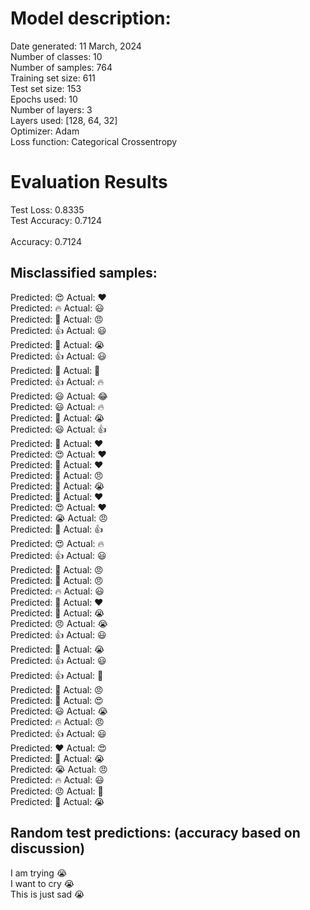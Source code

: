 # Model description:<br>
Date generated: 11 March, 2024<br>
Number of classes: 10<br>
Number of samples: 764<br>
Training set size: 611<br>
Test set size: 153<br>
Epochs used: 10<br>
Number of layers: 3<br>
Layers used: [128, 64, 32]<br>
Optimizer: Adam<br>
Loss function: Categorical Crossentropy<br>
# Evaluation Results<br>
Test Loss: 0.8335<br>
Test Accuracy: 0.7124<br><br>
Accuracy: 0.7124

## Misclassified samples:<br>
Predicted: 😍 Actual: ❤️<br>
Predicted: 🔥 Actual: 😃<br>
Predicted: 🤔 Actual: 😠<br>
Predicted: 👍 Actual: 😃<br>
Predicted: 🤔 Actual: 😭<br>
Predicted: 👍 Actual: 😃<br>
Predicted: 🤔 Actual: 🙏<br>
Predicted: 👍 Actual: 🔥<br>
Predicted: 😃 Actual: 😂<br>
Predicted: 😃 Actual: 🔥<br>
Predicted: 🙏 Actual: 😭<br>
Predicted: 😃 Actual: 👍<br>
Predicted: 🙏 Actual: ❤️<br>
Predicted: 😍 Actual: ❤️<br>
Predicted: 🙏 Actual: ❤️<br>
Predicted: 🤔 Actual: 😠<br>
Predicted: 🤔 Actual: 😭<br>
Predicted: 🙏 Actual: ❤️<br>
Predicted: 😍 Actual: ❤️<br>
Predicted: 😭 Actual: 😠<br>
Predicted: 🙏 Actual: 👍<br>
Predicted: 😍 Actual: 🔥<br>
Predicted: 👍 Actual: 😃<br>
Predicted: 🤔 Actual: 😠<br>
Predicted: 🤔 Actual: 😠<br>
Predicted: 🔥 Actual: 😃<br>
Predicted: 🤔 Actual: ❤️<br>
Predicted: 🤔 Actual: 😭<br>
Predicted: 😠 Actual: 😭<br>
Predicted: 👍 Actual: 😃<br>
Predicted: 🤔 Actual: 😭<br>
Predicted: 👍 Actual: 😃<br>
Predicted: 👍 Actual: 🙏<br>
Predicted: 🤔 Actual: 😠<br>
Predicted: 🤔 Actual: 😍<br>
Predicted: 😃 Actual: 😭<br>
Predicted: 🔥 Actual: 😠<br>
Predicted: 👍 Actual: 😃<br>
Predicted: ❤️ Actual: 😍<br>
Predicted: 🤔 Actual: 😭<br>
Predicted: 😭 Actual: 😠<br>
Predicted: 🔥 Actual: 😃<br>
Predicted: 😠 Actual: 🤔<br>
Predicted: 🤔 Actual: 😭<br>

## Random test predictions: (accuracy based on discussion)<br>
I am trying 😭<br>
I want to cry 😭<br>
This is just sad 😭<br>

